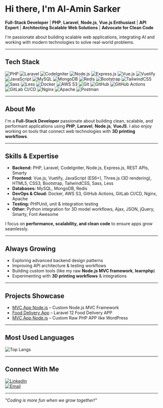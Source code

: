 # Hi there, I'm Al-Amin Sarker
**Full-Stack Developer** | **PHP**, **Laravel**, **Node.js**, **Vue.js Enthusiast** | **API Expert** | **Architecting Scalable Web Solutions** | **Advocate for Clean Code**  

I'm passionate about building scalable web applications, integrating AI and working with modern technologies to solve real-world problems. 

--- 

## Tech Stack
![PHP](https://img.shields.io/badge/PHP-777BB4?style=for-the-badge&logo=php&logoColor=white)
![Laravel](https://img.shields.io/badge/Laravel-FF2D20?style=for-the-badge&logo=laravel&logoColor=white)
![CodeIgniter](https://img.shields.io/badge/CodeIgniter-EF4223?style=for-the-badge&logo=codeigniter&logoColor=white)
![Node.js](https://img.shields.io/badge/Node.js-339933?style=for-the-badge&logo=node.js&logoColor=white)
![Express.js](https://img.shields.io/badge/Express.js-000000?style=for-the-badge&logo=express&logoColor=white)
![Vue.js](https://img.shields.io/badge/Vue.js-35495E?style=for-the-badge&logo=vue.js&logoColor=4FC08D)
![Vuetify](https://img.shields.io/badge/Vuetify-1867C0?style=for-the-badge&logo=vuetify&logoColor=white)
![JavaScript](https://img.shields.io/badge/JavaScript-F7DF1E?style=for-the-badge&logo=javascript&logoColor=black)
![MySQL](https://img.shields.io/badge/MySQL-4479A1?style=for-the-badge&logo=mysql&logoColor=white)
![MongoDB](https://img.shields.io/badge/MongoDB-4EA94B?style=for-the-badge&logo=mongodb&logoColor=white)
![Redis](https://img.shields.io/badge/Redis-DC382D?style=for-the-badge&logo=redis&logoColor=white)
![Bootstrap](https://img.shields.io/badge/Bootstrap-7952B3?style=for-the-badge&logo=bootstrap&logoColor=white)
![TailwindCSS](https://img.shields.io/badge/Tailwind_CSS-38B2AC?style=for-the-badge&logo=tailwind-css&logoColor=white)
![Sass](https://img.shields.io/badge/Sass-CC6699?style=for-the-badge&logo=sass&logoColor=white)
![Less](https://img.shields.io/badge/Less-1D365D?style=for-the-badge&logo=less&logoColor=white)
![Docker](https://img.shields.io/badge/Docker-2496ED?style=for-the-badge&logo=docker&logoColor=white)
![AWS S3](https://img.shields.io/badge/AWS_S3-FF9900?style=for-the-badge&logo=amazon-aws&logoColor=white) 
![Git](https://img.shields.io/badge/Git-F05032?style=for-the-badge&logo=git&logoColor=white)
![GitHub](https://img.shields.io/badge/GitHub-181717?style=for-the-badge&logo=github&logoColor=white)
![GitHub Actions](https://img.shields.io/badge/GitHub_Actions-2088FF?style=for-the-badge&logo=github-actions&logoColor=white)
![GitLab CI/CD](https://img.shields.io/badge/GitLab_CI/CD-FCA121?style=for-the-badge&logo=gitlab&logoColor=white)
![Nginx](https://img.shields.io/badge/Nginx-009639?style=for-the-badge&logo=nginx&logoColor=white)
![Apache](https://img.shields.io/badge/Apache-FC6A0E?style=for-the-badge&logo=apache&logoColor=white)
![Postman](https://img.shields.io/badge/Postman-FF6C37?style=for-the-badge&logo=postman&logoColor=white)


---

## About Me
I'm a **Full-Stack Developer** passionate about building clean, scalable, and performant applications using **PHP**, **Laravel**, **Node.js**, **VueJS**. I also enjoy working on tools that connect web technologies with **3D printing workflows**. 

---

## Skills & Expertise
- **Backend:** PHP, Laravel, CodeIgniter, Node.js, Express.js, REST APIs, Smarty 
- **Frontend:** Vue.js, Vuetify, JavaScript (ES6+), Three.js (3D rendering), HTML5, CSS3, Bootstrap, TailwindCSS, Sass, Less  
- **Databases:** MySQL, MongoDB, Redis
- **DevOps & Cloud:** Docker, AWS S3, GitHub Actions, GitLab CI/CD, Nginx, Apache  
- **Testing:** PHPUnit, unit & integration testing  
- **Other:** Python integration for 3D model workflows, Ajax, JSON, jQuery, Smarty, Font Awesome 


I focus on **performance, scalability, and clean code** to ensure apps grow seamlessly.  

---

## Always Growing  
- Exploring advanced backend design patterns  
- Improving API architecture & testing workflows  
- Building custom tools (like my raw **Node.js MVC framework**, **learnphp**)  
- Experimenting with **3D printing workflows** & integrations  

---

## Projects Showcase  
- [MVC App Node.js](https://github.com/alamincse/mvc-app-nodejs) – Custom Node.js MVC Framework  
- [Food Delivery App](https://github.com/alamincse/food-delivery-app) – Laravel 12 Food Delivery APP  
- [MVC App Node.js](https://github.com/alamincse/learnphp) – Custom Raw PHP APP like WordPress  

---

## Most Used Languages
![Top Langs](https://github-readme-stats.vercel.app/api/top-langs/?username=alamincse&layout=compact&theme=tokyonight)  
<!-- ![Most Used Languages](https://quickchart.io/chart?c={type:'doughnut',data:{labels:['PHP','JavaScript','Blade','CSS','HTML','Vue'],datasets:[{data:[97.88,5.89,4.60,3.47,3.33,2.82]}]}}) -->


---

## Connect With Me   
[![LinkedIn](https://img.shields.io/badge/LinkedIn-0A66C2?style=for-the-badge&logo=linkedin&logoColor=white)](https://linkedin.com/in/alaminphp)  
[![Email](https://img.shields.io/badge/Email-D14836?style=for-the-badge&logo=gmail&logoColor=white)](mailto:cseal.amin.09@gmail.com)  



---


*"Coding is more fun when we grow together!"*  